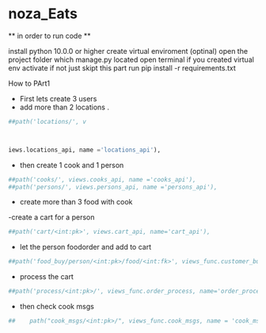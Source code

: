 # noza_Eats



** in order to run code **

install python 10.0.0 or higher
create virtual enviroment (optinal)
open the project folder which manage.py located
open terminal
if you created virtual env activate if not just skipt this part
run pip install -r requirements.txt


How to PArt1



- First lets create 3 users
- add more than 2 locations .
```python
##path('locations/', v



iews.locations_api, name ='locations_api'),
```
- then create 1 cook and 1 person
```python
##path('cooks/', views.cooks_api, name ='cooks_api'),
##path('persons/', views.persons_api, name ='persons_api'),
```
- create more than 3 food with cook

-create a cart for a person
```python
##path('cart/<int:pk>', views.cart_api, name='cart_api'),
```
- let the person foodorder and add to cart
```python
##path('food_buy/person/<int:pk>/food/<int:fk>', views_func.customer_buy_sell, name='food_buy'),
```
- process the cart
```python
##path('process/<int:pk>/', views_func.order_process, name='order_process'),
```
- then check cook msgs
```python
##    path("cook_msgs/<int:pk>/", views_func.cook_msgs, name = 'cook_msgs'),
```
